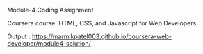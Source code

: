 Module-4 Coding Assignment

Coursera course: HTML, CSS, and Javascript for Web Developers

Output : https://marmikpatel003.github.io/coursera-web-developer/module4-solution/
